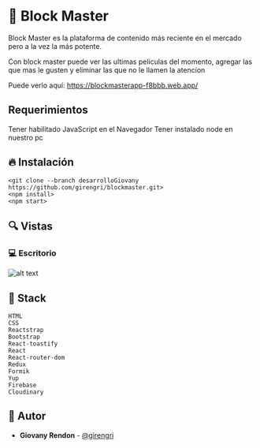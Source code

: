 # 🍿 Block Master


Block Master es la plataforma de contenido más reciente en el mercado pero a la vez la más potente.&nbsp; &nbsp; &nbsp;&nbsp;

Con block master puede ver las ultimas peliculas del momento, agregar las que mas le gusten y eliminar las que no le llamen la atencion 


Puede verlo aquí: <https://blockmasterapp-f8bbb.web.app/>

## Requerimientos
Tener habilitado JavaScript en el Navegador
Tener instalado node en nuestro pc

## 🔥 Instalación

```shell
<git clone --branch desarrolloGiovany https://github.com/girengri/blockmaster.git>
<npm install>
<npm start>
```

## 🔍 Vistas 

### 💻 Escritorio
  
 ![alt text](https://res.cloudinary.com/girengri/image/upload/v1645146253/blockmasterimagenes/screencapture-blockmasterapp-f8bbb-web-app-2022-02-17-20_03_11_giwxli.png)



## 📌 Stack

```shell
HTML
CSS
Reactstrap
Bootstrap
React-toastify
React
React-router-dom
Redux
Formik
Yup
Firebase
Cloudinary
```

## 🌟 Autor

* **Giovany Rendon**  - [@girengri](https://github.com/girengri)

